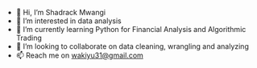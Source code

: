 - 👋 Hi, I’m Shadrack Mwangi
- 👀 I’m interested in data analysis
- 🌱 I’m currently learning Python for Financial Analysis and Algorithmic Trading
- 💞️ I’m looking to collaborate on data cleaning, wrangling and analyzing
- 📫 Reach me on wakiyu31@gmail.com

<!---
Shadrack37/Shadrack37 is a ✨ special ✨ repository because its `README.md` (this file) appears on your GitHub profile.
You can click the Preview link to take a look at your changes.
--->
